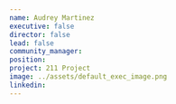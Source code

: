 ```yaml
---
name: Audrey Martinez
executive: false
director: false
lead: false
community_manager:   
position:  
project: 211 Project 
image: ../assets/default_exec_image.png
linkedin: 
---
```


